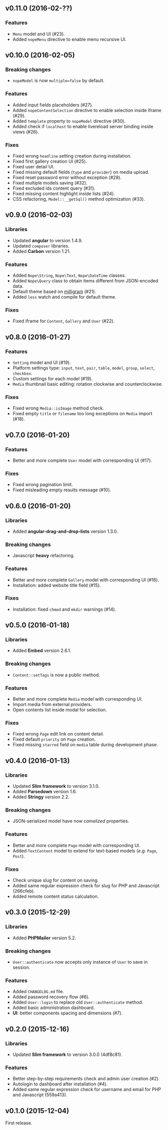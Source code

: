 ## v0.11.0 (2016-02-??)

### Features
- `Menu` model and UI (#23).
- Added `nopeMenu` directive to enable menu recursive UI.

## v0.10.0 (2016-02-05)

### Breaking changes
- `nopeModel` is now `multiple=false` by default.

### Features
- Added input fields placeholders (#27).
- Added `nopeContentSelection` directive to enable selection inside iframe (#29).
- Added `template` property to `nopeModel` directive (#30).
- Added check if `localhost` to enable livereload server binding inside views (#26).

### Fixes
- Fixed wrong `headline` setting creation during installation.
- Fixed first gallery creation UI (#25).
- Fixed user detail UI.
- Fixed missing default fields (`type` and `provider`) on media upload.
- Fixed reset password error without exception (#28).
- Fixed multiple models saving (#32).
- Fixed excluded ids content query (#31).
- Fixed missing content highlight inside lists (#24).
- CSS refactoring, `Model::__getSql()` method optimization (#33).

## v0.9.0 (2016-02-03)

### Libraries
- Updated **angular** to version 1.4.9.
- Updated `composer` libraries.
- Added **Carbon** version 1.21.

### Features
- Added `Nope\String`, `Nope\Text`, `Nope\DateTime` classes.
- Added `Nope\Query` class to obtain items different from JSON-encoded data.
- Default theme based on [milligram](https://github.com/milligram/milligram) (#21).
- Added `less` watch and compile for default theme.

### Fixes
- Fixed iframe for `Content`, `Gallery` and `User` (#22).

## v0.8.0 (2016-01-27)

### Features
- `Setting` model and UI (#19).
- Platform settings type: `input`, `text`, `pair`, `table`, `model`, `group`, `select`, `checkbox`.
- Custom settings for each model (#19).
- `Media` thumbnail basic editing: rotation clockwise and counterclockwise.

### Fixes
- Fixed wrong `Media::isImage` method check.
- Fixed empty `title` or `filename` too long exceptions on `Media` import (#18).

## v0.7.0 (2016-01-20)

### Features
- Better and more complete `User` model with corresponding UI (#17).

### Fixes
- Fixed wrong pagination limit.
- Fixed misleading empty results message (#10).

## v0.6.0 (2016-01-20)

### Libraries
- Added **angular-drag-and-drop-lists** version 1.3.0.

### Breaking changes
- Javascript **heavy** refactoring.

### Features
- Better and more complete `Gallery` model with corresponding UI (#16).
- Installation: added website title field (#15).

### Fixes
- Installation: fixed `chmod` and `mkdir` warnings (#14).

## v0.5.0 (2016-01-18)

### Libraries
- Added **Embed** version 2.6.1.

### Breaking changes
- `Content::setTags` is now a public method.

### Features
- Better and more complete `Media` model with corresponding UI.
- Import media from external providers.
- Open contents list inside modal for selection.

### Fixes
- Fixed wrong `Page` edit link on content detail.
- Fixed default `priority` on `Page` creation.
- Fixed missing `starred` field on `media` table during development phase.

## v0.4.0 (2016-01-13)

### Libraries
- Updated **Slim framework** to version 3.1.0.
- Added **Parsedown** version 1.6.
- Added **Stringy** version 2.2.

### Breaking changes
- JSON-serialized model have now *camelized* properties.

### Features
- Better and more complete `Page` model with corresponding UI.
- Added `TextContent` model to extend for text-based models (_e.g._ `Page`, `Post`).

### Fixes
- Check unique slug for content on saving.
- Added same regular expression check for slug for PHP and Javascript (266cfeb).
- Added remote content status calculation.

## v0.3.0 (2015-12-29)

### Libraries
- Added **PHPMailer** version 5.2.

### Breaking changes
- `User::authenticate` now accepts only instance of `User` to save in session.

### Features
- Added `CHANGELOG.md` file.
- Added password recovery flow (#6).
- Added `User::login` to replace old `User::authenticate` method.
- Added basic administration dashboard.
- **UI**: better components spacing and dimensions (#7).

## v0.2.0 (2015-12-16)

### Libraries
- Updated **Slim framework** to version 3.0.0 (4df8c81).

### Features
- Better step-by-step requirements check and admin user creation (#2).
- Autologin to dashboard after installation (#4).
- Added same regular expression check for username and email for PHP and Javascript (559a413).

## v0.1.0 (2015-12-04)

First release.
